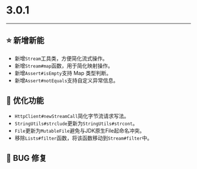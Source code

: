 # 3.0.1

---------------------

## ⭐ 新增新能

- 新增`Stream`工具类，方便简化流式操作。
- 新增`Stream#map`函数，用于简化映射操作。
- 新增`Assert#isEmpty`支持 Map 类型判断。
- 新增`Assert#notEquals`支持自定义异常信息。

## 👻 优化功能

- `HttpClient#newStreamCall`简化字节流请求写法。
- `StringUtils#strclude`更新为`StringUtils#strcont`。
- `File`更新为`MutableFile`避免与JDK原生File起命名冲突。
- 移除`Lists#filter`函数，将该函数移动到`Stream#filter`中。

## 🐞 BUG 修复
